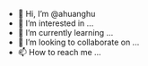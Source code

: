- 👋 Hi, I’m @ahuanghu
- 👀 I’m interested in ...
- 🌱 I’m currently learning ...
- 💞️ I’m looking to collaborate on ...
- 📫 How to reach me ...

<!---
ahuanghu/ahuanghu is a ✨ special ✨ repository because its `README.md` (this file) appears on your GitHub profile.
You can click the Preview link to take a look at your changes.
--->

